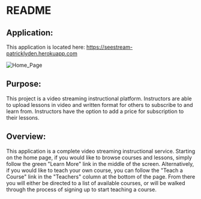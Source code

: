 # README

## Application:<br>
This application is located here: https://seestream-patricklyden.herokuapp.com

![Home_Page](../Saved-Images/SeeStream_Home_Page.png)

## Purpose:<br>
This project is a video streaming instructional platform.  Instructors are able to upload lessons in video and written format for others to subscribe to and learn from.  Instructors have the option to add a price for subscription to their lessons.  

## Overview:<br>
This application is a complete video streaming instructional service.  Starting on the home page, if you would like to browse courses and lessons, simply follow the green "Learn More" link in the middle of the screen.  Alternatively, if you would like to teach your own course, you can follow the "Teach a Course" link in the "Teachers" column at the bottom of the page.  From there you will either be directed to a list of available courses, or will be walked through the process of signing up to start teaching a course.
